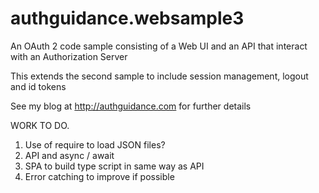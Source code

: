 # authguidance.websample3
An OAuth 2 code sample consisting of a Web UI and an API that interact with an Authorization Server

This extends the second sample to include session management, logout and id tokens

See my blog at http://authguidance.com for further details

WORK TO DO.
1. Use of require to load JSON files?
2. API and async / await
3. SPA to build type script in same way as API
4. Error catching to improve if possible